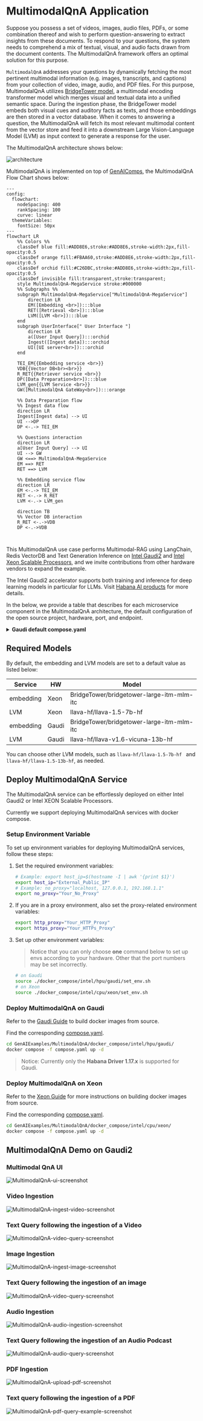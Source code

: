 # MultimodalQnA Application

Suppose you possess a set of videos, images, audio files, PDFs, or some combination thereof and wish to perform question-answering to extract insights from these documents. To respond to your questions, the system needs to comprehend a mix of textual, visual, and audio facts drawn from the document contents. The MultimodalQnA framework offers an optimal solution for this purpose.

`MultimodalQnA` addresses your questions by dynamically fetching the most pertinent multimodal information (e.g. images, transcripts, and captions) from your collection of video, image, audio, and PDF files. For this purpose, MultimodalQnA utilizes [BridgeTower model](https://huggingface.co/BridgeTower/bridgetower-large-itm-mlm-gaudi), a multimodal encoding transformer model which merges visual and textual data into a unified semantic space. During the ingestion phase, the BridgeTower model embeds both visual cues and auditory facts as texts, and those embeddings are then stored in a vector database. When it comes to answering a question, the MultimodalQnA will fetch its most relevant multimodal content from the vector store and feed it into a downstream Large Vision-Language Model (LVM) as input context to generate a response for the user.

The MultimodalQnA architecture shows below:

![architecture](./assets/img/MultimodalQnA.png)

MultimodalQnA is implemented on top of [GenAIComps](https://github.com/opea-project/GenAIComps), the MultimodalQnA Flow Chart shows below:

```mermaid
---
config:
  flowchart:
    nodeSpacing: 400
    rankSpacing: 100
    curve: linear
  themeVariables:
    fontSize: 50px
---
flowchart LR
    %% Colors %%
    classDef blue fill:#ADD8E6,stroke:#ADD8E6,stroke-width:2px,fill-opacity:0.5
    classDef orange fill:#FBAA60,stroke:#ADD8E6,stroke-width:2px,fill-opacity:0.5
    classDef orchid fill:#C26DBC,stroke:#ADD8E6,stroke-width:2px,fill-opacity:0.5
    classDef invisible fill:transparent,stroke:transparent;
    style MultimodalQnA-MegaService stroke:#000000
    %% Subgraphs %%
    subgraph MultimodalQnA-MegaService["MultimodalQnA-MegaService"]
        direction LR
        EM([Embedding <br>]):::blue
        RET([Retrieval <br>]):::blue
        LVM([LVM <br>]):::blue
    end
    subgraph UserInterface[" User Interface "]
        direction LR
        a([User Input Query]):::orchid
        Ingest([Ingest data]):::orchid
        UI([UI server<br>]):::orchid
    end

    TEI_EM{{Embedding service <br>}}
    VDB{{Vector DB<br><br>}}
    R_RET{{Retriever service <br>}}
    DP([Data Preparation<br>]):::blue
    LVM_gen{{LVM Service <br>}}
    GW([MultimodalQnA GateWay<br>]):::orange

    %% Data Preparation flow
    %% Ingest data flow
    direction LR
    Ingest[Ingest data] --> UI
    UI -->DP
    DP <-.-> TEI_EM

    %% Questions interaction
    direction LR
    a[User Input Query] --> UI
    UI --> GW
    GW <==> MultimodalQnA-MegaService
    EM ==> RET
    RET ==> LVM

    %% Embedding service flow
    direction LR
    EM <-.-> TEI_EM
    RET <-.-> R_RET
    LVM <-.-> LVM_gen

    direction TB
    %% Vector DB interaction
    R_RET <-.->VDB
    DP <-.->VDB



```

This MultimodalQnA use case performs Multimodal-RAG using LangChain, Redis VectorDB and Text Generation Inference on [Intel Gaudi2](https://www.intel.com/content/www/us/en/products/details/processors/ai-accelerators/gaudi-overview.html) and [Intel Xeon Scalable Processors](https://www.intel.com/content/www/us/en/products/details/processors/xeon.html), and we invite contributions from other hardware vendors to expand the example.

The Intel Gaudi2 accelerator supports both training and inference for deep learning models in particular for LLMs. Visit [Habana AI products](https://habana.ai/products) for more details.

In the below, we provide a table that describes for each microservice component in the MultimodalQnA architecture, the default configuration of the open source project, hardware, port, and endpoint.

<details>
<summary><b>Gaudi default compose.yaml</b></summary>

| MicroService | Open Source Project   | HW    | Port | Endpoint                                                    |
| ------------ | --------------------- | ----- | ---- | ----------------------------------------------------------- |
| Embedding    | Langchain             | Xeon  | 6000 | /v1/embeddings                                              |
| Retriever    | Langchain, Redis      | Xeon  | 7000 | /v1/multimodal_retrieval                                    |
| LVM          | Langchain, TGI        | Gaudi | 9399 | /v1/lvm                                                     |
| Dataprep     | Redis, Langchain, TGI | Gaudi | 6007 | /v1/generate_transcripts, /v1/generate_captions, /v1/ingest |

</details>

## Required Models

By default, the embedding and LVM models are set to a default value as listed below:

| Service   | HW    | Model                                     |
| --------- | ----- | ----------------------------------------- |
| embedding | Xeon  | BridgeTower/bridgetower-large-itm-mlm-itc |
| LVM       | Xeon  | llava-hf/llava-1.5-7b-hf                  |
| embedding | Gaudi | BridgeTower/bridgetower-large-itm-mlm-itc |
| LVM       | Gaudi | llava-hf/llava-v1.6-vicuna-13b-hf         |

You can choose other LVM models, such as `llava-hf/llava-1.5-7b-hf ` and `llava-hf/llava-1.5-13b-hf`, as needed.

## Deploy MultimodalQnA Service

The MultimodalQnA service can be effortlessly deployed on either Intel Gaudi2 or Intel XEON Scalable Processors.

Currently we support deploying MultimodalQnA services with docker compose.

### Setup Environment Variable

To set up environment variables for deploying MultimodalQnA services, follow these steps:

1. Set the required environment variables:

   ```bash
   # Example: export host_ip=$(hostname -I | awk '{print $1}')
   export host_ip="External_Public_IP"
   # Example: no_proxy="localhost, 127.0.0.1, 192.168.1.1"
   export no_proxy="Your_No_Proxy"
   ```

2. If you are in a proxy environment, also set the proxy-related environment variables:

   ```bash
   export http_proxy="Your_HTTP_Proxy"
   export https_proxy="Your_HTTPs_Proxy"
   ```

3. Set up other environment variables:

   > Notice that you can only choose **one** command below to set up envs according to your hardware. Other that the port numbers may be set incorrectly.

   ```bash
   # on Gaudi
   source ./docker_compose/intel/hpu/gaudi/set_env.sh
   # on Xeon
   source ./docker_compose/intel/cpu/xeon/set_env.sh
   ```

### Deploy MultimodalQnA on Gaudi

Refer to the [Gaudi Guide](./docker_compose/intel/hpu/gaudi/README.md) to build docker images from source.

Find the corresponding [compose.yaml](./docker_compose/intel/hpu/gaudi/compose.yaml).

```bash
cd GenAIExamples/MultimodalQnA/docker_compose/intel/hpu/gaudi/
docker compose -f compose.yaml up -d
```

> Notice: Currently only the **Habana Driver 1.17.x** is supported for Gaudi.

### Deploy MultimodalQnA on Xeon

Refer to the [Xeon Guide](./docker_compose/intel/cpu/xeon/README.md) for more instructions on building docker images from source.

Find the corresponding [compose.yaml](./docker_compose/intel/cpu/xeon/compose.yaml).

```bash
cd GenAIExamples/MultimodalQnA/docker_compose/intel/cpu/xeon/
docker compose -f compose.yaml up -d
```

## MultimodalQnA Demo on Gaudi2

### Multimodal QnA UI

![MultimodalQnA-ui-screenshot](./assets/img/mmqna-ui.png)

### Video Ingestion

![MultimodalQnA-ingest-video-screenshot](./assets/img/video-ingestion.png)

### Text Query following the ingestion of a Video

![MultimodalQnA-video-query-screenshot](./assets/img/video-query.png)

### Image Ingestion

![MultimodalQnA-ingest-image-screenshot](./assets/img/image-ingestion.png)

### Text Query following the ingestion of an image

![MultimodalQnA-video-query-screenshot](./assets/img/image-query.png)

### Audio Ingestion

![MultimodalQnA-audio-ingestion-screenshot](./assets/img/audio-ingestion.png)

### Text Query following the ingestion of an Audio Podcast

![MultimodalQnA-audio-query-screenshot](./assets/img/audio-query.png)

### PDF Ingestion

![MultimodalQnA-upload-pdf-screenshot](./assets/img/ingest_pdf.png)

### Text query following the ingestion of a PDF

![MultimodalQnA-pdf-query-example-screenshot](./assets/img/pdf-query.png)
